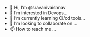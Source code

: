 - 👋 Hi, I’m @sravanivaishnav
- 👀 I’m interested in Devops...
- 🌱 I’m currently learning Ci/cd tools...
- 💞️ I’m looking to collaborate on ...
- 📫 How to reach me ...

<!---
sravanivaishnav/sravanivaishnav is a ✨ special ✨ repository because its `README.md` (this file) appears on your GitHub profile.
You can click the Preview link to take a look at your changes.
--->

